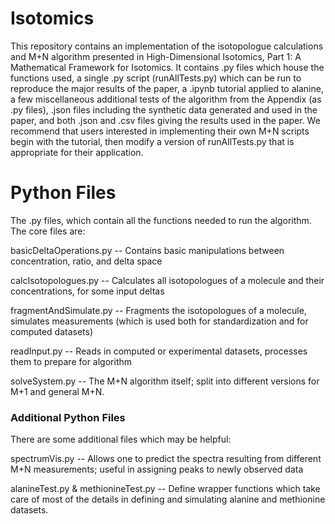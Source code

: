 # Isotomics

This repository contains an implementation of the isotopologue calculations and M+N algorithm presented in High-Dimensional Isotomics, Part 1: A Mathematical Framework for Isotomics. It contains .py files which house the functions used, a single .py script (runAllTests.py) which can be run to reproduce the major results of the paper, a .ipynb tutorial applied to alanine, a few miscellaneous additional tests of the algorithm from the Appendix (as .py files), .json files including the synthetic data generated and used in the paper, and both .json and .csv files giving the results used in the paper. We recommend that users interested in implementing their own M+N scripts begin with the tutorial, then modify a version of runAllTests.py that is appropriate for their application. 

# Python Files

The .py files, which contain all the functions needed to run the algorithm. The core files are:

basicDeltaOperations.py -- Contains basic manipulations between concentration, ratio, and delta space

calcIsotopologues.py -- Calculates all isotopologues of a molecule and their concentrations, for some input deltas

fragmentAndSimulate.py -- Fragments the isotopologues of a molecule, simulates measurements (which is used both for standardization and for computed datasets)

readInput.py -- Reads in computed or experimental datasets, processes them to prepare for algorithm

solveSystem.py -- The M+N algorithm itself; split into different versions for M+1 and general M+N. 

### Additional Python Files ###

There are some additional files which may be helpful:

spectrumVis.py -- Allows one to predict the spectra resulting from different M+N measurements; useful in assigning peaks to newly observed data

alanineTest.py & methionineTest.py -- Define wrapper functions which take care of most of the details in defining and simulating alanine and methionine datasets.



